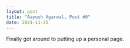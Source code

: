 ```yaml
---
layout: post
title: "Aayush Agarwal, Post #0"
date: 2021-11-25
---
```


Finally got around to putting up a personal page. 
